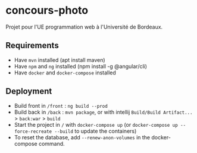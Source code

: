 # concours-photo

Projet pour l'UE programmation web à l'Université de Bordeaux.

## Requirements
- Have `mvn` installed (apt install maven)
- Have `npm` and `ng` installed (npm install -g @angular/cli)
- Have `docker` and `docker-compose` installed

## Deployment
- Build front in `/front` : `ng build --prod`
- Build back in `/back` : `mvn package`, or with intellij `Build/Build Artifact...` > `back:war` > `build`
- Start the project in `/` with `docker-compose up` (or `docker-compose up --force-recreate --build` to update the containers)
- To reset the database, add `--renew-anon-volumes` in the docker-compose command.